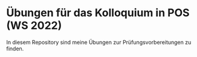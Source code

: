 # Übungen für das Kolloquium in POS (WS 2022)

In diesem Repository sind meine Übungen zur Prüfungsvorbereitungen zu finden.